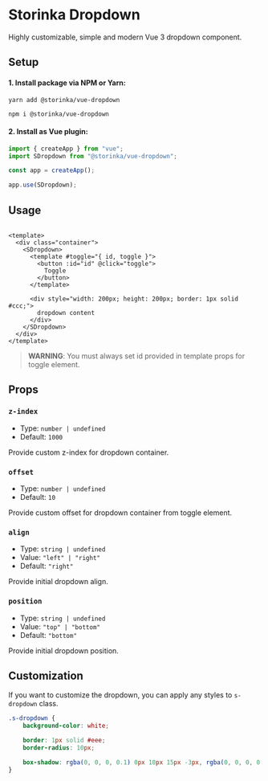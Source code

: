 # Storinka Dropdown

Highly customizable, simple and modern Vue 3 dropdown component.

## Setup

#### 1. Install package via NPM or Yarn:

```shell
yarn add @storinka/vue-dropdown
```

```shell
npm i @storinka/vue-dropdown
```

#### 2. Install as Vue plugin:

```javascript
import { createApp } from "vue";
import SDropdown from "@storinka/vue-dropdown";

const app = createApp();

app.use(SDropdown);
```

## Usage

```vue

<template>
  <div class="container">
    <SDropdown>
      <template #toggle="{ id, toggle }">
        <button :id="id" @click="toggle">
          Toggle
        </button>
      </template>

      <div style="width: 200px; height: 200px; border: 1px solid #ccc;">
        dropdown content
      </div>
    </SDropdown>
  </div>
</template>
```

> **WARNING**: You must always set id provided in template props for toggle element.

## Props

### `z-index`

- Type: `number | undefined`
- Default: `1000`

Provide custom z-index for dropdown container.

### `offset`

- Type: `number | undefined`
- Default: `10`

Provide custom offset for dropdown container from toggle element.

### `align`

- Type: `string | undefined`
- Value: `"left" | "right"`
- Default: `"right"`

Provide initial dropdown align.

### `position`

- Type: `string | undefined`
- Value: `"top" | "bottom"`
- Default: `"bottom"`

Provide initial dropdown position.

## Customization

If you want to customize the dropdown, you can apply any styles to `s-dropdown` class.

```css
.s-dropdown {
    background-color: white;

    border: 1px solid #eee;
    border-radius: 10px;

    box-shadow: rgba(0, 0, 0, 0.1) 0px 10px 15px -3px, rgba(0, 0, 0, 0.05) 0px 4px 6px -2px;
}
```
